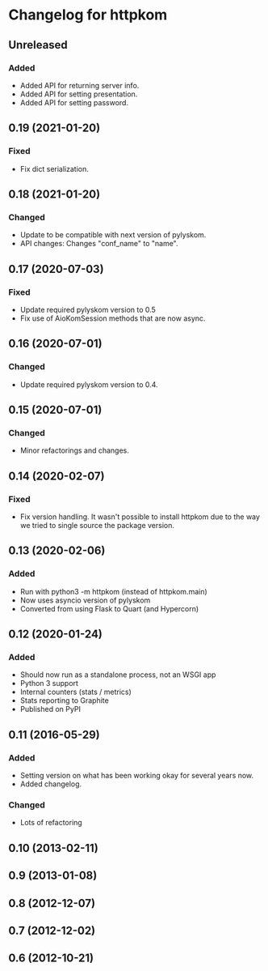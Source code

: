 # Changelog for httpkom

## Unreleased

### Added

- Added API for returning server info.
- Added API for setting presentation.
- Added API for setting password.


## 0.19 (2021-01-20)

### Fixed

- Fix dict serialization.


## 0.18 (2021-01-20)

### Changed

- Update to be compatible with next version of pylyskom.
- API changes: Changes "conf_name" to "name".


## 0.17 (2020-07-03)

### Fixed

- Update required pylyskom version to 0.5
- Fix use of AioKomSession methods that are now async.


## 0.16 (2020-07-01)

### Changed

- Update required pylyskom version to 0.4.


## 0.15 (2020-07-01)

### Changed

- Minor refactorings and changes.


## 0.14 (2020-02-07)

### Fixed

- Fix version handling. It wasn't possible to install httpkom due to
  the way we tried to single source the package version.


## 0.13 (2020-02-06)

### Added

- Run with python3 -m httpkom (instead of httpkom.main)
- Now uses asyncio version of pylyskom
- Converted from using Flask to Quart (and Hypercorn)


## 0.12 (2020-01-24)

### Added

- Should now run as a standalone process, not an WSGI app
- Python 3 support
- Internal counters (stats / metrics)
- Stats reporting to Graphite
- Published on PyPI


## 0.11 (2016-05-29)

### Added

- Setting version on what has been working okay for several years now.
- Added changelog.

### Changed

- Lots of refactoring


## 0.10 (2013-02-11)

## 0.9 (2013-01-08)

## 0.8 (2012-12-07)

## 0.7 (2012-12-02)

## 0.6 (2012-10-21)

